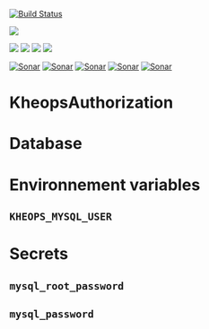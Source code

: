 [![Build Status](https://travis-ci.org/OsiriX-Foundation/KheopsAuthorization.svg?branch=master)](https://travis-ci.org/OsiriX-Foundation/KheopsAuthorization)

[![](https://images.microbadger.com/badges/image/osirixfoundation/kheopsauthorization-tomcat.svg)](https://microbadger.com/images/osirixfoundation/kheopsauthorization-tomcat "Get your own image badge on microbadger.com")

[![](https://images.microbadger.com/badges/image/osirixfoundation/kheopsauthorization-tomcat.svg)](http://microbadger.com/images/osirixfoundation/kheopsauthorization-tomcat "Get your own image badge on microbadger.com")
[![](https://images.microbadger.com/badges/version/osirixfoundation/kheopsauthorization-tomcat.svg)](http://microbadger.com/images/osirixfoundation/kheopsauthorization-tomcat "Get your own version badge on microbadger.com")
[![](https://images.microbadger.com/badges/commit/osirixfoundation/kheopsauthorization-tomcat.svg)](http://microbadger.com/images/osirixfoundation/kheopsauthorization-tomcat "Get your own commit badge on microbadger.com")
[![](https://images.microbadger.com/badges/license/osirixfoundation/kheopsauthorization-tomcat.svg)](http://microbadger.com/images/osirixfoundation/kheopsauthorization-tomcat "Get your own license badge on microbadger.com")



[![Sonar](https://sonarcloud.io/api/project_badges/measure?project=KheopsAuthorization&metric=ncloc)](https://sonarcloud.io/dashboard?id=KheopsAuthorization)
[![Sonar](https://sonarcloud.io/api/project_badges/measure?project=KheopsAuthorization&metric=reliability_rating)](https://sonarcloud.io/dashboard?id=KheopsAuthorization)
[![Sonar](https://sonarcloud.io/api/project_badges/measure?project=KheopsAuthorization&metric=sqale_rating)](https://sonarcloud.io/dashboard?id=KheopsAuthorization)
[![Sonar](https://sonarcloud.io/api/project_badges/measure?project=KheopsAuthorization&metric=security_rating)](https://sonarcloud.io/dashboard?id=KheopsAuthorization)
[![Sonar](https://sonarcloud.io/api/project_badges/measure?project=KheopsAuthorization&metric=alert_status)](https://sonarcloud.io/dashboard?id=KheopsAuthorization)

# KheopsAuthorization


# Database

# Environnement variables

## `KHEOPS_MYSQL_USER`

# Secrets

## `mysql_root_password`

## `mysql_password`
